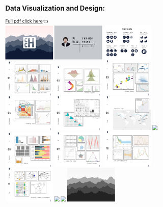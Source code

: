 ## Data Visualization and Design:
[Full pdf click here](https://drive.google.com/file/d/17D9jWmNCJNPTMbp1ibWR9Ll-SB8H4NL0/view?usp=sharing)👈  
<img src = "https://github.com/wsxqaza12/Portfolio/blob/master/Data%20Visualization%20and%20Design/01.png" width ="150" /> <img src = "https://github.com/wsxqaza12/Portfolio/blob/master/Data%20Visualization%20and%20Design/02.png" width ="150" /> <img src = "https://github.com/wsxqaza12/Portfolio/blob/master/Data%20Visualization%20and%20Design/03.png" width ="150" /> 
<img src = "https://github.com/wsxqaza12/Portfolio/blob/master/Data%20Visualization%20and%20Design/04.png" width ="150" /> <img src = "https://github.com/wsxqaza12/Portfolio/blob/master/Data%20Visualization%20and%20Design/05.png" width ="150" /> <img src = "https://github.com/wsxqaza12/Portfolio/blob/master/Data%20Visualization%20and%20Design/06.png" width ="150" />
<img src = "https://github.com/wsxqaza12/Portfolio/blob/master/Data%20Visualization%20and%20Design/07.png" width ="150" /> <img src = "https://github.com/wsxqaza12/Portfolio/blob/master/Data%20Visualization%20and%20Design/08.png" width ="150" /> 
<img src = "https://github.com/wsxqaza12/Portfolio/blob/master/Data%20Visualization%20and%20Design/09.png" width ="150" /> <img src = "https://github.com/wsxqaza12/Portfolio/blob/master/Data%20Visualization%20and%20Design/10.png" width ="150" />
<img src = "https://github.com/wsxqaza12/Portfolio/blob/master/Data%20Visualization%20and%20Design/11.png" width ="150" /> <img src = "https://github.com/wsxqaza12/Portfolio/blob/master/Data%20Visualization%20and%20Design/12.png" width ="150" />
<img src = "https://github.com/wsxqaza12/Portfolio/blob/master/Data%20Visualization%20and%20Design/13.png" width ="150" /> <img src = "https://github.com/wsxqaza12/Portfolio/blob/master/Data%20Visualization%20and%20Design/14.png" width ="150" />
<img src = "https://github.com/wsxqaza12/Portfolio/blob/master/Data%20Visualization%20and%20Design/15.png" width ="150" /> <img src = "https://github.com/wsxqaza12/Portfolio/blob/master/Data%20Visualization%20and%20Design/16.png" width ="150" />
<img src = "https://github.com/wsxqaza12/Portfolio/blob/master/Data%20Visualization%20and%20Design/17.png" width ="150" />


